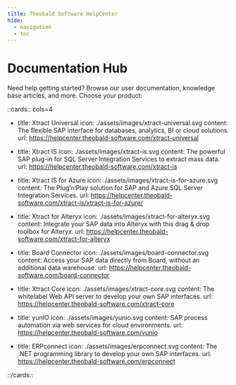 ```yaml
---
title: Theobald Software HelpCenter
hide:
  - navigation
  - toc
---
```


<link rel="stylesheet" href="/assets/stylesheets/no_search.css">


# Documentation Hub

Need help getting started? Browse our user documentation, knowledge base articles, and more. Choose your product:
<!-- Browse our HelpCenter to find answers. Select your product to continue: -->

::cards:: cols=4

- title: Xtract Universal
  icon: ./assets/images/xtract-universal.svg
  content: The flexible SAP interface for databases, analytics, BI or cloud solutions.
  url: https://helpcenter.theobald-software.com/xtract-universal
  
- title: Xtract IS
  icon: ./assets/images/xtract-is.svg
  content: The powerful SAP plug-in for SQL Server Integration Services to extract mass data.
  url: https://helpcenter.theobald-software.com/xtract-is

- title: Xtract IS for Azure
  icon: ./assets/images/xtract-is-for-azure.svg
  content: The Plug’n’Play solution for SAP and Azure SQL Server Integration Services.
  url: https://helpcenter.theobald-software.com/xtract-is/xtract-is-for-azure/
    
- title: Xtract for Alteryx
  icon: ./assets/images/xtract-for-alteryx.svg
  content: Integrate your SAP data into Alteryx with this drag & drop toolbox for Alteryx.
  url: https://helpcenter.theobald-software.com/xtract-for-alteryx

- title: Board Connector
  icon: ./assets/images/board-connector.svg
  content: Access your SAP data directly from Board, without an additional data warehouse.
  url: https://helpcenter.theobald-software.com/board-connector
  
- title: Xtract Core
  icon: ./assets/images/xtract-core.svg
  content: The whitelabel Web API server to develop your own SAP interfaces.
  url: https://helpcenter.theobald-software.com/xtract-core

- title: yunIO
  icon: ./assets/images/yunio.svg
  content: SAP process automation via web services for cloud environments.
  url: https://helpcenter.theobald-software.com/yunio

- title: ERPconnect
  icon: ./assets/images/erpconnect.svg
  content: The .NET programming library to develop your own SAP interfaces.
  url: https://helpcenter.theobald-software.com/erpconnect

::/cards::
